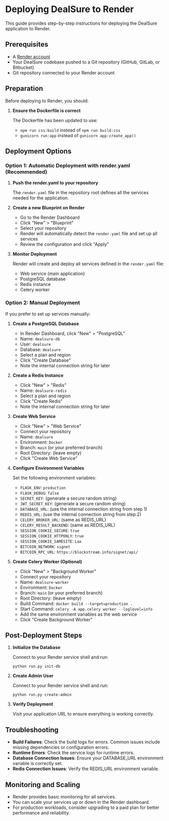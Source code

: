 # Deploying DealSure to Render

This guide provides step-by-step instructions for deploying the DealSure application to Render.

## Prerequisites

- A [Render account](https://render.com)
- Your DealSure codebase pushed to a Git repository (GitHub, GitLab, or Bitbucket)
- Git repository connected to your Render account

## Preparation

Before deploying to Render, you should:

1. **Ensure the Dockerfile is correct**
   
   The Dockerfile has been updated to use:
   - `npm run css:build` instead of `npm run build:css`
   - `gunicorn run:app` instead of `gunicorn app:create_app()`

## Deployment Options

### Option 1: Automatic Deployment with render.yaml (Recommended)

1. **Push the render.yaml to your repository**
   
   The `render.yaml` file in the repository root defines all the services needed for the application.

2. **Create a new Blueprint on Render**
   
   - Go to the Render Dashboard
   - Click "New" > "Blueprint"
   - Select your repository
   - Render will automatically detect the `render.yaml` file and set up all services
   - Review the configuration and click "Apply"

3. **Monitor Deployment**
   
   Render will create and deploy all services defined in the `render.yaml` file:
   - Web service (main application)
   - PostgreSQL database
   - Redis instance
   - Celery worker

### Option 2: Manual Deployment

If you prefer to set up services manually:

1. **Create a PostgreSQL Database**
   
   - In Render Dashboard, click "New" > "PostgreSQL"
   - Name: `dealsure-db`
   - User: `dealsure`
   - Database: `dealsure`
   - Select a plan and region
   - Click "Create Database"
   - Note the internal connection string for later

2. **Create a Redis Instance**
   
   - Click "New" > "Redis"
   - Name: `dealsure-redis`
   - Select a plan and region
   - Click "Create Redis"
   - Note the internal connection string for later

3. **Create Web Service**
   
   - Click "New" > "Web Service"
   - Connect your repository
   - Name: `dealsure`
   - Environment: `Docker`
   - Branch: `main` (or your preferred branch)
   - Root Directory: (leave empty)
   - Click "Create Web Service"

4. **Configure Environment Variables**

   Set the following environment variables:
   - `FLASK_ENV`: `production`
   - `FLASK_DEBUG`: `false`
   - `SECRET_KEY`: (generate a secure random string)
   - `JWT_SECRET_KEY`: (generate a secure random string)
   - `DATABASE_URL`: (use the internal connection string from step 1)
   - `REDIS_URL`: (use the internal connection string from step 2)
   - `CELERY_BROKER_URL`: (same as REDIS_URL)
   - `CELERY_RESULT_BACKEND`: (same as REDIS_URL)
   - `SESSION_COOKIE_SECURE`: `true`
   - `SESSION_COOKIE_HTTPONLY`: `true`
   - `SESSION_COOKIE_SAMESITE`: `Lax`
   - `BITCOIN_NETWORK`: `signet`
   - `BITCOIN_RPC_URL`: `https://blockstream.info/signet/api/`

5. **Create Celery Worker (Optional)**
   
   - Click "New" > "Background Worker"
   - Connect your repository
   - Name: `dealsure-worker`
   - Environment: `Docker`
   - Branch: `main` (or your preferred branch)
   - Root Directory: (leave empty)
   - Build Command: `docker build --target=production .`
   - Start Command: `celery -A app.celery worker --loglevel=info`
   - Add the same environment variables as the web service
   - Click "Create Background Worker"

## Post-Deployment Steps

1. **Initialize the Database**

   Connect to your Render service shell and run:
   ```
   python run.py init-db
   ```

2. **Create Admin User**

   Connect to your Render service shell and run:
   ```
   python run.py create-admin
   ```

3. **Verify Deployment**

   Visit your application URL to ensure everything is working correctly.

## Troubleshooting

- **Build Failures**: Check the build logs for errors. Common issues include missing dependencies or configuration errors.
- **Runtime Errors**: Check the service logs for runtime errors.
- **Database Connection Issues**: Ensure your DATABASE_URL environment variable is correctly set.
- **Redis Connection Issues**: Verify the REDIS_URL environment variable.

## Monitoring and Scaling

- Render provides basic monitoring for all services.
- You can scale your services up or down in the Render dashboard.
- For production workloads, consider upgrading to a paid plan for better performance and reliability.
